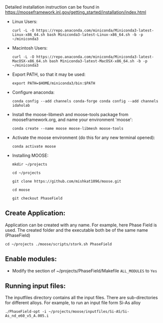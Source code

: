 Detailed installation instruction can be found in https://mooseframework.inl.gov/getting_started/installation/index.html

* Linux Users:

  `curl -L -O https://repo.anaconda.com/miniconda/Miniconda3-latest-Linux-x86_64.sh
   bash Miniconda3-latest-Linux-x86_64.sh -b -p ~/miniconda3`

* Macintosh Users:

  `curl -L -O https://repo.anaconda.com/miniconda/Miniconda3-latest-MacOSX-x86_64.sh
   bash Miniconda3-latest-MacOSX-x86_64.sh -b -p ~/miniconda3`

- Export PATH, so that it may be used:

  `export PATH=$HOME/miniconda3/bin:$PATH`

- Configure anaconda:

  `conda config --add channels conda-forge
   conda config --add channels idaholab`

- Install the moose-libmesh and moose-tools package from mooseframework.org, and name your environment 'moose':

  `conda create --name moose moose-libmesh moose-tools`

- Activate the moose environment (do this for any new terminal opened):

  `conda activate moose`

- Installing MOOSE:

  `mkdir ~/projects`
  
  `cd ~/projects`
   
  `git clone https://github.com/mishkat1096/moose.git`
   
  `cd moose`
   
  `git checkout PhaseField`

## Create Application:
Application can be created with any name. For example, here Phase Field is used. The created folder and the executable both be of the same name (PhaseField)

  `cd ~/projects
   ./moose/scripts/stork.sh PhaseField`

## Enable modules:
  - Modify the section of ~/projects/PhaseField/Makefile `ALL_MODULES` to `Yes`

## Running input files:
The inputfiles directory contains all the input files. There are sub-directories for different alloys. For example, to run an input file form Si-As alloy

  `./PhaseField-opt -i ~/projects/moose/inputfiles/Si-AS/Si-As_nd_e60_v5_A.005.i`
